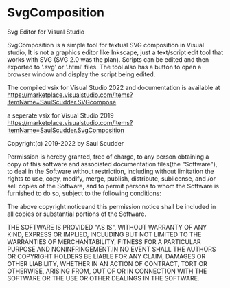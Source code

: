 # SvgComposition
Svg Editor for Visual Studio

SvgComposition is a simple tool for textual SVG composition in Visual studio, 
It is not a graphics editor like Inkscape, just a text/script edit tool that works with SVG (SVG 2.0 was the plan). 
Scripts can be edited and then exported to '.svg' or '.html' files. 
The tool also has a button to open a browser window and display the script being edited.

The compiled vsix for Visual Studio 2022 and documentation is available at 
https://marketplace.visualstudio.com/items?itemName=SaulScudder.SVGcompose 

a seperate vsix for Visual Studio 2019 
https://marketplace.visualstudio.com/items?itemName=SaulScudder.SvgComposition


Copyright(c) 2019-2022 by Saul Scudder

Permission is hereby granted, free of charge, to any person obtaining a copy of this software 
and associated documentation files(the "Software"), to deal in the Software without restriction, 
including without limitation the rights to use, copy, modify, merge, publish, distribute, sublicense, 
and /or sell copies of the Software, and to permit persons to whom the Software is 
furnished to do so, subject to the following conditions:

The above copyright noticeand this permission notice shall be included in 
all copies or substantial portions of the Software.

THE SOFTWARE IS PROVIDED "AS IS", WITHOUT WARRANTY OF ANY KIND, EXPRESS OR IMPLIED, 
INCLUDING BUT NOT LIMITED TO THE WARRANTIES OF MERCHANTABILITY, FITNESS FOR A PARTICULAR PURPOSE 
AND NONINFRINGEMENT.IN NO EVENT SHALL THE AUTHORS OR COPYRIGHT HOLDERS BE LIABLE FOR ANY CLAIM, 
DAMAGES OR OTHER LIABILITY, WHETHER IN AN ACTION OF CONTRACT, TORT OR OTHERWISE, ARISING FROM, 
OUT OF OR IN CONNECTION WITH THE SOFTWARE OR THE USE OR OTHER DEALINGS IN THE SOFTWARE.
